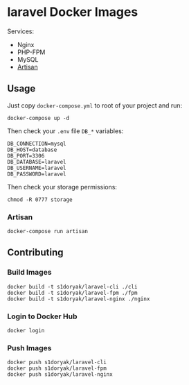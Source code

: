 # laravel Docker Images

Services:
- Nginx
- PHP-FPM
- MySQL
- [Artisan](https://laravel.com/docs/10.x/artisan)

## Usage

Just copy `docker-compose.yml` to root of your project and run:

```
docker-compose up -d
```

Then check your `.env` file `DB_*` variables:

```
DB_CONNECTION=mysql
DB_HOST=database
DB_PORT=3306
DB_DATABASE=laravel
DB_USERNAME=laravel
DB_PASSWORD=laravel
```

Then check your storage permissions:

```
chmod -R 0777 storage
```

### Artisan
```
docker-compose run artisan
```

## Contributing

### Build Images

```
docker build -t s1doryak/laravel-cli ./cli
docker build -t s1doryak/laravel-fpm ./fpm
docker build -t s1doryak/laravel-nginx ./nginx
```

### Login to Docker Hub

```
docker login
```

### Push Images

```
docker push s1doryak/laravel-cli
docker push s1doryak/laravel-fpm
docker push s1doryak/laravel-nginx
```